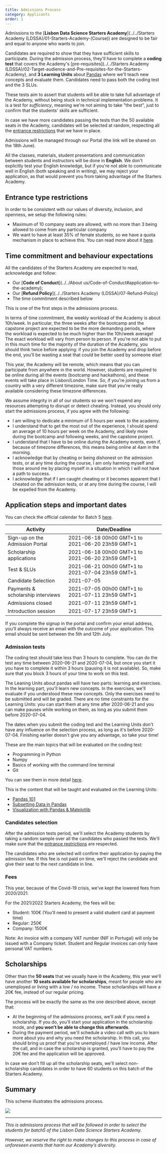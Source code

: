 ```yaml
---
title: Admissions Process
category: Applicants
order: 1
---
```



Admissions to the [**Lisbon Data Science Starters Academy**](../../Starters Academy (LDSSA)/01-Starters-Academy-(Course))
are designed to be fair and equal to anyone who wants to join. 

Candidates are required to show that they have sufficient skills to participate. During the admission process, 
they'll have to complete a **coding test** that covers the Academy's 
[pre-requisites](../../Starters Academy (LDSSA)/02-Target-audience-and-Pre-requisites-for-the-Starters-Academy), and 
**3 Learning Units** about [Pandas](https://en.wikipedia.org/wiki/Pandas_(software)) where we'll teach new concepts and 
evaluate them. Candidates need to pass both the coding test and the 3 SLUs.

These tests aim to assert that students will be able to take full advantage of the Academy, without being stuck 
in technical implementation problems. It is a test for _sufficiency_, meaning we're not aiming to take "the best", 
just to confirm that the students' skills are sufficient.

In case we have more candidates passing the tests than the 50 available seats in the Academy, candidates will 
be selected at random, respecting all the [entrance restrictions](#entrance-type-restrictions) that we have in 
place.

Admissions will be managed through our Portal (the link will be shared on the 18th June).

All the classes, materials, student presentations and communication between students and instructors will be done in **English**. We don't explicitly test your English knowledge, but if you're not able to communicate well in English (both speaking and in writing), we may reject your application, as that would prevent you from taking advantage of the Starters Academy.


## Entrance type restrictions

In order to be consistent with our values of diversity, inclusion, and openness, we setup the following rules:
* Maximum of 10 company seats are allowed, with no more than 3 being allowed to come from any particular company
* We want to have at least 35% of female students, so we have a quota mechanism in place to achieve this. 
You can read more about it [here](https://github.com/LDSSA/forum/issues/1).


## Time commitment and behaviour expectations

All the candidates of the Starters Academy are expected to read, acknowledge and follow: 

* Our [**Code of Conduct**](../../About us/Code-of-Conduct#application-to-the-academy);
* Our [**Refund Policy**](../../Starters Academy (LDSSA)/07-Refund-Policy)
* The time commitment described below

This is one of the first steps in the admissions process.

In terms of time commitment, the weekly workload of the Academy is about 10h/week. In particular, the three weeks after the bootcamp and the capstone project are expected to be the more demanding periods, where the workload is expected to be much higher than the 10h/week average! The exact workload will vary from person to person.
If you're not able to put in this much time for the majority of the duration of the Academy, 
you should think twice before applying: if you join the Academy and drop before the end, 
you'll be wasting a seat that could be better used by someone else!

This year, the Academy will be remote, which means that you can participate from anywhere in the world. 
However, students are required to be online during all the events (bootcamp and hackathons), 
and these events will take place in Lisbon/London Time. So, if you're joining us from a country with 
a very different timezone, make sure that you're really available considering these timezone differences.

We assume integrity in all of our students so we won't expend any resources attempting to disrupt or detect cheating. Instead, you should only start the admissions process, if you agree with the following:

- I am willing to dedicate a minimum of 5 hours per week to the academy.
- I understand that to get the most out of the experience, I should spend  an average of 10 hours per week on 
the Academy, and likely more during the bootcamp and following weeks, and the capstone project.
- I understand that I have to be online during the Academy events, even if, because of timezone differences, 
this means being online at 4am in the morning.
- I acknowledge that by cheating or being dishonest on the admission tests, or at any time during the course, 
I am only harming myself and those around me by placing myself in a situation in which I will not have a path 
to success.
- I acknowledge that if I am caught cheating or it becomes apparent that I cheated on the admission tests, 
or at any time during the course, I will be expelled from the Academy.


## Application steps and important dates

You can check the official calendar for Batch 5 [here](https://calendar.google.com/calendar/embed?src=c_2816k5gaulrl71urnrplhcmm9s%40group.calendar.google.com&ctz=Europe%2FLisbon).


| Activity |  Date/Deadline | 
|--------|-------------|
| Sign-up on the Admission Portal  |  2021-06-18 00h00 GMT+1 to 2021-06-20 23h59 GMT+1 | 
| Scholarship applications  |  2021-06-18 00h00 GMT+1 to 2021-06-20 23h59 GMT+1 | 
| Test & SLUs   |  2021-06-21 00h00 GMT+1 to 2021-07-04 23h59 GMT+1 | 
| Candidate Selection | 2021-07-05  |
| Payments & scholarship interviews | 2021-07-05 00h00 GMT+1 to 2021-07-11 23h59 GMT+1  |
| Admissions closed | 2021-07-11 23h59 GMT+1  |
| Introduction session | 2021-07-17 23h59 GMT+1  |

If you complete the signup in the portal and confirm your email address, you'll always receive an email with the outcome of your application. This email should be sent between the 5th and 12th July.


### Admission tests

The coding test should take less than 3 hours to complete. You can do the test any time between 2020-06-21 and 
2020-07-04, but once you start it you have to complete it within 3 hours (pausing it is not available). So, 
make sure that you block 3 hours of your time to work on this test.

The Leaning Units about pandas will have two parts: learning and exercises. In the learning part, you'll learn 
new concepts. In the exercises, we'll evaluate if you understood these new concepts. Only the exercises need to 
be submitted and will be graded. There are no time constraints for the Learning Units: you can start them at any 
time after 2020-06-21 and you can make pauses while working on them, as long as you submit them before 2020-07-04.

The dates when you submit the coding test and the Learning Units don't have any influence on the selection 
process, as long as it's before 2020-07-04. Finishing earlier doesn't give you any advantage, so take your time!

These are the main topics that will be evaluated on the coding test:
- Programming in Python
- Numpy
- Basics of working with the command line terminal
- Git

You can see them in more detail [here](https://docs.google.com/spreadsheets/d/1JzRfuacM5Q_XsnSMgEqOZH_cCBnT0J6K-e-687fFa6s/edit#gid=2018895387).

This is the content that will be taught and evaluated on the Learning Units:
- [Pandas 101](https://github.com/LDSSA/curriculum-development/blob/master/curriculum/01-bootcamp-and-binary-classification.md#slu01)
- [Subsetting Data in Pandas](https://github.com/LDSSA/curriculum-development/blob/master/curriculum/01-bootcamp-and-binary-classification.md#slu02)
- [Visualization with Pandas & Matplotlib](https://github.com/LDSSA/curriculum-development/blob/master/curriculum/01-bootcamp-and-binary-classification.md#slu03)


### Candidates selection

After the admission tests period, we'll select the Academy students by taking a random sample over all the candidates 
who passed the tests. We'll make sure that the [entrance restrictions](#entrance-type-restrictions) are respected.

The candidates who are selected will confirm their application by paying the admission fee. If this fee is 
not paid on time, we'll reject the candidate and give their seat to the next candidate in line.

### Fees

This year, because of the Covid-19 crisis, we've kept the lowered fees from 2020/2021.

For the 2021/2022 Starters Academy, the fees will be:

- Student: 100€ (You'll need to present a valid student card at payment time)
- Regular: 250€
- Company: 1500€ 

Note: An invoice with a company VAT number (NIF in Portugal) will only be issued with a Company ticket. Student and Regular invoices can only have personal VAT numbers.


## Scholarships

Other than the **50 seats** that we usually have in the Academy, this year we'll have another **10 seats available 
for scholarships**, meant for people who are unemployed or living with a low / no income.
These scholarships will have a 20€ fee, instead of our regular pricing.

The process will be exactly the same as the one described above, except that:

- At the beginning of the admissions process, we'll ask if you need a scholarship. If you do, you'll 
start your application in the scholarship mode, and **you won't be able to change this afterwards**.
- During the payment period, we'll schedule a video call with you to learn more about you and why you 
need the scholarship. In this call, you should bring us proof that you're unemployed / have low income. 
After the call, and in case the scholarship is granted, you'll have to pay the 20€ fee and the application 
will be approved.

In case we don't fill up all the scholarship seats, we'll select non-scholarship candidates in order to have 
60 students on this batch of the Starters Academy.


## Summary

This scheme illustrates the admissions process.

<img src="../../images/admissions_flow.png"/>

***


_This is admissions process that will be followed in order to select the students for batch5 of the Lisbon 
Data Science Starters Academy._

_However, we reserve the right to make changes to this process in case of unforeseen events that harm our 
Academy’s diversity._
